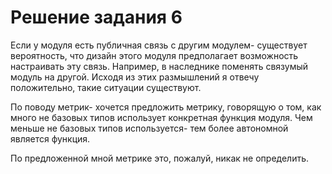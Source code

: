 # Решение задания 6


Если у модуля есть публичная связь с другим модулем- существует вероятность, что
дизайн этого модуля предполагает возможность настраивать эту связь. Например, в
наследнике поменять связумый модуль на другой. Исходя из этих размышлений я
отвечу положительно, такие ситуации существуют.


По поводу метрик- хочется предложить метрику, говорящую о том, как много не
базовых типов использует конкретная функция модуля. Чем меньше не базовых типов
используется- тем более автономной является функция.


По предложенной мной метрике это, пожалуй, никак не определить.
